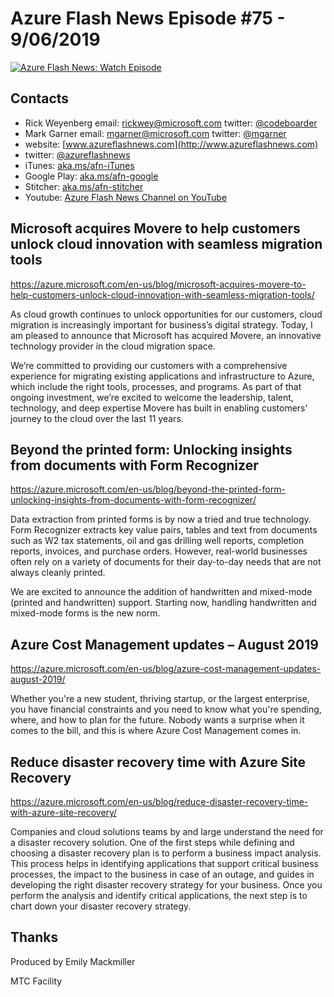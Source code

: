 # Azure Flash News Episode #75 - 9/06/2019

[![Azure Flash News: Watch Episode](https://img.youtube.com/vi/Pyf8o0jCU9Y/0.jpg)](http://www.youtube.com/watch?v=Pyf8o0jCU9Y "Azure Flash News: Episode 75")

## Contacts
* Rick Weyenberg  email: rickwey@microsoft.com twitter: [@codeboarder](https://www.twitter.com/codeboarder)
* Mark Garner email: mgarner@microsoft.com twitter: [@mgarner](https://www.twitter.com/mgarner)
* website: [www.azureflashnews.com](http://www.azureflashnews.com)
* twitter: [@azureflashnews](https://www.twitter.com/azureflashnews)
* iTunes: [aka.ms/afn-iTunes](https://aka.ms/afn-iTunes)
* Google Play: [aka.ms/afn-google](https://aka.ms/afn-google)
* Stitcher: [aka.ms/afn-stitcher](https://aka.ms/afn-stitcher)
* Youtube: [Azure Flash News Channel on YouTube](https://www.youtube.com/channel/UCV6U_D4q7OxQaf0rFfEb6fQ)


## Microsoft acquires Movere to help customers unlock cloud innovation with seamless migration tools
https://azure.microsoft.com/en-us/blog/microsoft-acquires-movere-to-help-customers-unlock-cloud-innovation-with-seamless-migration-tools/

As cloud growth continues to unlock opportunities for our customers, cloud migration is increasingly important for business’s digital strategy. Today, I am pleased to announce that Microsoft has acquired Movere, an innovative technology provider in the cloud migration space.

We’re committed to providing our customers with a comprehensive experience for migrating existing applications and infrastructure to Azure, which include the right tools, processes, and programs. As part of that ongoing investment, we’re excited to welcome the leadership, talent, technology, and deep expertise Movere has built in enabling customers’ journey to the cloud over the last 11 years.

## Beyond the printed form: Unlocking insights from documents with Form Recognizer
https://azure.microsoft.com/en-us/blog/beyond-the-printed-form-unlocking-insights-from-documents-with-form-recognizer/

Data extraction from printed forms is by now a tried and true technology. Form Recognizer extracts key value pairs, tables and text from documents such as W2 tax statements, oil and gas drilling well reports, completion reports, invoices, and purchase orders. However, real-world businesses often rely on a variety of documents for their day-to-day needs that are not always cleanly printed.

We are excited to announce the addition of handwritten and mixed-mode (printed and handwritten) support. Starting now, handling handwritten and mixed-mode forms is the new norm.

## Azure Cost Management updates – August 2019
https://azure.microsoft.com/en-us/blog/azure-cost-management-updates-august-2019/

Whether you're a new student, thriving startup, or the largest enterprise, you have financial constraints and you need to know what you're spending, where, and how to plan for the future. Nobody wants a surprise when it comes to the bill, and this is where Azure Cost Management comes in.

## Reduce disaster recovery time with Azure Site Recovery
https://azure.microsoft.com/en-us/blog/reduce-disaster-recovery-time-with-azure-site-recovery/

Companies and cloud solutions teams by and large understand the need for a disaster recovery solution. One of the first steps while defining and choosing a disaster recovery plan is to perform a business impact analysis. This process helps in identifying applications that support critical business processes, the impact to the business in case of an outage, and guides in developing the right disaster recovery strategy for your business. Once you perform the analysis and identify critical applications, the next step is to chart down your disaster recovery strategy.

## Thanks
Produced by Emily Mackmiller

MTC Facility